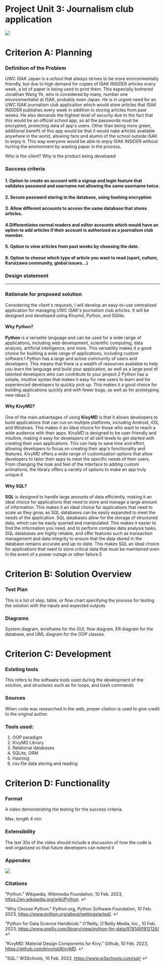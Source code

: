 # Project Unit 3: Journalism club application
![](https://github.com/AleksandarDzudzevic/Project_Unit_3/blob/main/project3.gif)

# Criterion A: Planning 
### Definition of the Problem
UWC ISAK Japan is a school that always strives to be more environmentally friendly, but due to high demand for copies of ISAK INSIDER articles every week, a lot of paper is being used to print them. This especially bothered Jonathan Wang Ye, who is considered by many, number one environmentalist at ISAK, probably even Japan. He is in urgent need for an UWC ISAK journalism club application which would store articles that ISAK INSIDER publishes every week in addition to storing articles from past weeks. He also demands the highest level of security due to the fact that this would be an official school app, so all the passwords must be encrypted, protecting data of app's users. Other than being more green, additional benefit of this app would be that it would nake articles available anywhere in the world, allowing fans and alumni of the school outside ISAK to enjoy it.
This way everyone would be able to enjoy ISAK INSIDER without hurting the environment by wasting paper in the process.

Who is the client?
Why is the product being developed

### Success criteria
#### 1. Option to create an account with a signup and login feature that validates password and username not allowing the same username twice.
#### 2. Secure password storing in the database, using hashing encryption
#### 3. Allow different accounts to access the same database that stores articles.
#### 4.Differentiates normal readers and editor accounts which would have an option to add articles if their account is authorized as a journalism club member.
#### 5. Option to view articles from past weeks by choosing the date.
#### 6. Option to choose which type of article you want to read (sport, culture, Karuizawa community, global issues…)



### Design statement
---
### Rationale for proposed solution
Considering the client's requests, I will develop an easy-to-use centralized application for managing UWC ISAK's journalism club articles. It will be designed and developed using Kivymd, Python, and SQlite. 
#### Why Python?
**Python** is a versatile language and can be used for a wide range of applications, including web development, scientific computing, data analysis, artificial intelligence, and more. This versatility makes it a good choice for building a wide range of applications, including custom software.1 Python has a large and active community of users and developers. This means that there is a wealth of resources available to help you learn the language and build your application, as well as a large pool of talented developers who can contribute to your project.2 Python has a simple, intuitive syntax that makes it easy for new users to learn and for experienced developers to quickly pick up. This makes it a good choice for building applications quickly and with fewer bugs, as well as for prototyping new ideas.3
#### Why KivyMD?
One of the main advantages of using **KivyMD** is that it allows developers to build applications that can run on multiple platforms, including Android, iOS, and Windows. This makes it an ideal choice for those who want to reach a wide audience with their apps. KivyMD is designed to be user-friendly and intuitive, making it easy for developers of all skill levels to get started with creating their own applications. This can help to save time and effort, allowing developers to focus on creating their app's functionality and features. KivyMD offers a wide range of customization options that allow developers to tailor their apps to meet the specific needs of their users. From changing the look and feel of the interface to adding custom animations, the library offers a variety of options to make an app truly unique.4
#### Why SQL?
**SQL** is designed to handle large amounts of data efficiently, making it an ideal choice for applications that need to store and manage a large amount of information. This makes it an ideal choice for applications that need to scale as they grow, as SQL databases can be easily expanded to meet the needs of the application. SQL databases allow for the storage of structured data, which can be easily queried and manipulated. This makes it easier to find the information you need, and to perform complex data analysis tasks. SQL databases are highly reliable, and offer features such as transaction management and data integrity to ensure that the data stored in the database remains accurate and up-to-date. This makes SQL an ideal choice for applications that need to store critical data that must be maintained even in the event of a power outage or other failure.5

# Criterion B: Solution Overview 
### Test Plan
This is a list of step, table, or flow chart specifying the process for testing the solution with the inputs and expected outputs.

### Diagrams
System diagram, wireframe for the GUI, flow diagram, ER diagram for the database, and UML diagram for the OOP classes.

# Criterion C: Development
### Existing tools
This refers to the software tools used during the development of the solution, and structures such as for loops, and bash commands
### Sources
When code was researched in the web, proper citation is used to give credit to the original author.
### Tools used:
1. OOP paradigm
2. KivyMD Library
3. Relational databases
4. SQLite, ORM
5. Hashing
6. csv.file data storing and reading

# Criterion D: Functionality 
### Format
A video demonstrating the testing for the success criteria.

Max. length 4 min
### Extensibility
The last 30s of the video should include a discussion of how the code is well organized so that future developers can extend it
### Appendex
![](https://github.com/AleksandarDzudzevic/Project_Unit_3/blob/main/Project_3_appendex.png)

### Citations
"Python." Wikipedia, Wikimedia Foundation, 10 Feb. 2023, https://en.wikipedia.org/wiki/Python. ↩

"Why Choose Python." Python.org, Python Software Foundation, 10 Feb. 2023, https://www.python.org/about/gettingstarted/. ↩

"Python for Data Science Handbook." O'Reilly, O'Reilly Media, Inc., 10 Feb. 2023, https://www.oreilly.com/library/view/python-for-data/9781491912126/ ↩

"KivyMD: Material Design Components for Kivy." Github, 10 Feb. 2023, https://github.com/kivymd/KivyMD. ↩

"SQL." W3Schools, 10 Feb. 2023, https://www.w3schools.com/sql/ ↩
